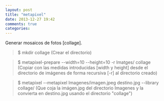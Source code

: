 ```yaml
---
layout: post
title: "metapixel"
date: 2013-12-27 19:42
comments: true
categories: 
---
```

Generar mosaicos de fotos [collage]. 

>$ mkdir collage (Crear el directorio) 

>$ metapixel-prepare --width=10 --height=10 -r Imatges/ collage (Copiar con las medidas introducidas [width y height] desde el directorio de imágenes de forma recursiva [-r] al directorio creado) 

>$ metapixel --metapixel Imagenes/imagen.jpeg destino.jpg --library collage/ (Que coja la imágen.jpg del directorio Imagenes y la convierta en destino.jpg usando el directorio "collage")

